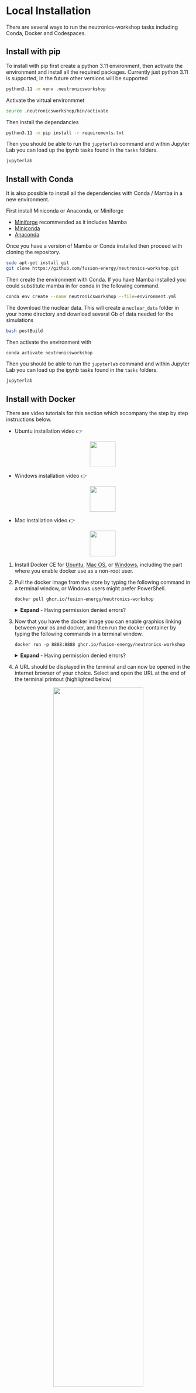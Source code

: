
# Local Installation

There are several ways to run the neutronics-workshop tasks including Conda, Docker and Codespaces.

## Install with pip

To install with pip first create a python 3.11 environment, then activate the
environment and install all the required packages. Currently just python 3.11
is supported, in the future other versions will be supported



```bash
python3.11 -m venv .neutronicsworkshop
```

Activate the virtual environmmet
```bash
source .neutronicsworkshop/bin/activate
```

Then install the dependancies
```bash
python3.11 -m pip install -r requirements.txt 
```

Then you should be able to run the ```jupyterlab``` command and within Jupyter Lab you can load up the ipynb tasks found in the ```tasks``` folders.

```bash
jupyterlab
```

## Install with Conda

It is also possible to install all the dependencies with Conda / Mamba in a new environment.

First install Miniconda or Anaconda, or Miniforge

- [Miniforge](https://github.com/conda-forge/miniforge) recommended as it includes Mamba 
- [Miniconda](https://docs.conda.io/en/latest/miniconda.html)
- [Anaconda](https://www.anaconda.com)

Once you have a version of Mamba or Conda installed then proceed with cloning the repository.
```bash
sudo apt-get install git
git clone https://github.com/fusion-energy/neutronics-workshop.git
```

Then create the environment with Conda. If you have Mamba installed you could substitute mamba in for conda in the following command.

```bash
conda env create --name neutronicsworkshop --file=environment.yml
```

The download the nuclear data. This will create a ```nuclear_data``` folder in your home directory and download several Gb of data needed for the simulations
```bash
bash postBuild
```

Then activate the environment with  
```bash
conda activate neutronicsworkshop
```

Then you should be able to run the ```jupyterlab``` command and within Jupyter Lab you can load up the ipynb tasks found in the ```tasks``` folders.

```bash
jupyterlab
```


## Install with Docker

There are video tutorials for this section which accompany the step by step
instructions below.
- Ubuntu installation video :point_right: <p align="center"><a href="https://youtu.be/qJLmt_dAaC0" target="_blank"><img src="https://user-images.githubusercontent.com/8583900/114008054-c9cb7e80-9859-11eb-8e07-32e95c600667.png" height="70" /></a></p>
- Windows installation video :point_right: <p align="center"><a href="https://youtu.be/1MUYgjEQeIA" target="_blank"><img src="https://user-images.githubusercontent.com/8583900/114008108-d3ed7d00-9859-11eb-8bb5-0c19ce775015.png" height="70" /></a></p>
- Mac installation video :point_right: <p align="center"><a href="https://youtu.be/jUMY-cEILcw" target="_blank"><img src="https://user-images.githubusercontent.com/8583900/114172031-05834880-992d-11eb-8277-5a6cda2b5e12.png" height="70" /></a></p>

1. Install Docker CE for
[Ubuntu](https://docs.docker.com/install/linux/docker-ce/ubuntu/),
[Mac OS](https://store.docker.com/editions/community/docker-ce-desktop-mac), or
[Windows](https://hub.docker.com/editions/community/docker-ce-desktop-windows),
including the part where you enable docker use as a non-root user. 

2. Pull the docker image from the store by typing the following command in a
terminal window, or Windows users might prefer PowerShell.

    ```docker pull ghcr.io/fusion-energy/neutronics-workshop```

    <details>
      <summary><b>Expand</b> - Having permission denied errors?</summary>
        <pre><code class="language-html">
        If you are running the command from Linux or Ubuntu terminal and getting permission denied messages back.
        Try running the same command with with elevated user permissions by adding sudo at the front.
        sudo docker pull ghcr.io/fusion-energy/neutronics-workshop
        Then enter your password when prompted.
        </code></pre>
    </details>

3. Now that you have the docker image you can enable graphics linking between
your os and docker, and then run the docker container by typing the following
commands in a terminal window.

    ```docker run -p 8888:8888 ghcr.io/fusion-energy/neutronics-workshop```

    <details>
      <summary><b>Expand</b> - Having permission denied errors?</summary>
        <pre><code class="language-html">
        If you are running the command from Linux or Ubuntu terminal and getting permission denied messages back.
        Try running the same command with elevated user permissions by adding sudo at the front.
        sudo docker run -p 8888:8888 ghcr.io/fusion-energy/neutronics-workshop
        Then enter your password when prompted.
        </code></pre>
    </details>

4. A URL should be displayed in the terminal and can now be opened in the
internet browser of your choice. Select and open the URL at the end of the terminal printout (highlighted below)

<p align="center"><img src="https://user-images.githubusercontent.com/8583900/144759522-5306e61e-e30d-45e0-bb1a-ea8360e8c6da.png" width="70%" /></p>

To check the tasks run try opening the first task in the half day workshop folder and running the Jupyter Lab code (either click on the triangular run button or click on the first code cell and press shift and enter to execute that cell).

# Optional Packages for Local Installation

This is not required for the half day workshop but some of the more advanced tasks do require Paraview and or FreeCAD.

1. Some tasks require the use of Paraview to view the 3D meshes produced.
Parview can be downloaded from [here](https://www.paraview.org/download/).
    <details>
      <summary><b>Expand</b> - Ubuntu terminal commands for Paraview install</summary>
        <pre><code class="language-html">
        sudo apt update && sudo apt-get install paraview
        </code></pre>
    </details>

2. Some tasks require the use of CAD software to view the 3D geometry produced.
FreeCAD is one option for this and can be downloaded [here](https://www.freecadweb.org/downloads.php).
    <details>
        <summary><b>Expand</b> - Ubuntu terminal commands for FreeCAD install</summary>
            <pre><code class="language-html">
            sudo apt update && sudo apt-get install freecad
            </code></pre>
    </details>


# Run in the cloud

The repository is also ready for deployment on GitHub Codespaces which allows
users to launch the containerized environment on more powerful cloud computers
without installing anything locally.

- To get started sign up to codespaces :point_right: [codespaces](https://github.com/features/codespaces)

- Then follow :point_right: [this link](https://github.com/codespaces/new?hide_repo_select=true&ref=main&repo=386229912) to config a compute instance :point_right: <p align="center"><a href="https://github.com/codespaces/new?hide_repo_select=true&ref=main&repo=386229912" target="_blank"><img src="https://user-images.githubusercontent.com/8583900/179179958-cc7f0700-6df5-47e9-a10f-67a9c1e556c6.png" height="150" /></a></p>

- VS Code will then launch in the browser, once loaded you must select the conda python interpreter to enable the correct Python environment.


# Build the book

To create the jupyter book ensure you have the required environment then build with Jupyter book.

```bash
jupyter-book build tasks
```
